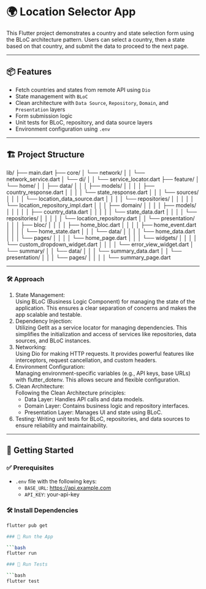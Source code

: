 # 🌍 Location Selector App

This Flutter project demonstrates a country and state selection form using the BLoC architecture
pattern.
Users can select a country, then a state based on that country, and submit the data to proceed to
the next page.

---

## 📦 Features

- Fetch countries and states from remote API using `Dio`
- State management with `BLoC`
- Clean architecture with `Data Source`, `Repository`, `Domain`, and `Presentation` layers
- Form submission logic
- Unit tests for BLoC, repository, and data source layers
- Environment configuration using `.env`

---

## 🏗️ Project Structure

lib/
├── main.dart
├── core/
│ └── network/
│ │ └── network_service.dart
│ └── di/
│ │ └── service_locator.dart
├── feature/
│ └── home/
│ │ ├── data/
│ │ │ ├── models/
│ │ │ │ ├── country_response.dart
│ │ │ │ └── state_response.dart
│ │ │ └── sources/
│ │ │ │ └── location_data_source.dart
│ │ │ │ └── repositories/
│ │ │ │ │ └── location_repository_impl.dart
│ │ │ ├── domain/
│ │ │ │ ├── models/
│ │ │ │ │ ├── country_data.dart
│ │ │ │ │ └── state_data.dart
│ │ │ │ └── repositories/
│ │ │ │ │ └── location_repository.dart
│ │ └── presentation/
│ │ │ ├── bloc/
│ │ │ │ ├── home_bloc.dart
│ │ │ │ ├── home_event.dart
│ │ │ │ └── home_state.dart
│ │ │ └── data/
│ │ │ │ └── home_data.dart
│ │ │ └── pages/
│ │ │ │ └── home_page.dart
│ │ │ └── widgets/
│ │ │ │ └── custom_dropdown_widget.dart
│ │ │ │ └── error_view_widget.dart
│ └── summary/
│ │ └── data/
│ │ │ └── summary_data.dart
│ │ └── presentation/
│ │ │ └── pages/
│ │ │ │ └── summary_page.dart

---

### 🛠️ Approach

1. State Management:  
   Using BLoC (Business Logic Component) for managing the state of the application. This ensures a
   clear separation of concerns and makes the app scalable and testable.
2. Dependency Injection:  
   Utilizing GetIt as a service locator for managing dependencies. This simplifies the
   initialization and access of services like repositories, data sources, and BLoC instances.
3. Networking:  
   Using Dio for making HTTP requests. It provides powerful features like interceptors, request
   cancellation, and custom headers.
4. Environment Configuration:  
   Managing environment-specific variables (e.g., API keys, base URLs) with flutter_dotenv. This
   allows secure and flexible configuration.
5. Clean Architecture:  
   Following the Clean Architecture principles:
    - Data Layer: Handles API calls and data models.
    - Domain Layer: Contains business logic and repository interfaces.
    - Presentation Layer: Manages UI and state using BLoC.
6. Testing:
   Writing unit tests for BLoC, repositories, and data sources to ensure reliability and
   maintainability.

---

## 🚀 Getting Started

### ✅ Prerequisites

- `.env` file with the following keys:
    - `BASE_URL`: https://api.example.com
    - `API_KEY`: your-api-key

### 🛠️ Install Dependencies

```bash
flutter pub get

### 🔧 Run the App

```bash
flutter run

### 🧪 Run Tests

```bash
flutter test
```
